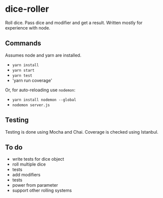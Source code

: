 # dice-roller

Roll dice. Pass dice and modifier and get a result. Written mostly for experience with node.

## Commands

Assumes node and yarn are installed.

* `yarn install`
* `yarn start`
* `yarn test`
* 'yarn run coverage'

Or, for auto-reloading use `nodemon`:

* `yarn install nodemon --global`
* `nodemon server.js`

## Testing

Testing is done using Mocha and Chai. Coverage is checked using Istanbul.

## To do

* write tests for dice object
* roll multiple dice
* tests
* add modifiers
* tests
* power from parameter
* support other rolling systems